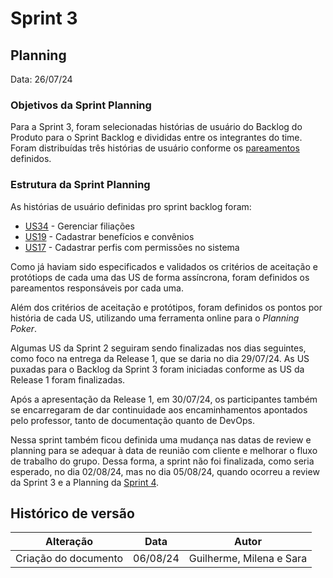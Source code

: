 # Sprint 3

## Planning

Data: 26/07/24

### Objetivos da Sprint Planning

Para a Sprint 3, foram selecionadas histórias de usuário do Backlog do Produto para o Sprint Backlog e divididas entre os integrantes do time. Foram distribuídas três histórias de usuário conforme os [pareamentos](./pareamentos3.md) definidos.

### Estrutura da Sprint Planning

As histórias de usuário definidas pro sprint backlog foram:

- [US34](https://github.com/fga-eps-mds/2024.1-SENTINELA-DOC/issues/52) - Gerenciar filiações
- [US19](https://github.com/fga-eps-mds/2024.1-SENTINELA-DOC/issues/34) - Cadastrar benefícios e convênios
- [US17](https://github.com/fga-eps-mds/2024.1-SENTINELA-DOC/issues/32) - Cadastrar perfis com permissões no sistema

Como já haviam sido especificados e validados os critérios de aceitação e protótiops de cada uma das US de forma assíncrona, foram definidos os pareamentos responsáveis por cada uma.

Além dos critérios de aceitação e protótipos, foram definidos os pontos por história de cada US, utilizando uma ferramenta online para o _Planning Poker_.

Algumas US da Sprint 2 seguiram sendo finalizadas nos dias seguintes, como foco na entrega da Release 1, que se daria no dia 29/07/24. As US puxadas para o Backlog da Sprint 3 foram iniciadas conforme as US da Release 1 foram finalizadas.

Após a apresentação da Release 1, em 30/07/24, os participantes também se encarregaram de dar continuidade aos encaminhamentos apontados pelo professor, tanto de documentação quanto de DevOps.

Nessa sprint também ficou definida uma mudança nas datas de review e planning para se adequar à data de reunião com cliente e melhorar o fluxo de trabalho do grupo. Dessa forma, a sprint não foi finalizada, como seria esperado, no dia 02/08/24, mas no dia 05/08/24, quando ocorreu a review da Sprint 3 e a Planning da [Sprint 4](../sprint4/reviewplanning4.md).

## Histórico de versão

| Alteração            | Data     | Autor                    |
| -------------------- | -------- | ------------------------ |
| Criação do documento | 06/08/24 | Guilherme, Milena e Sara |
